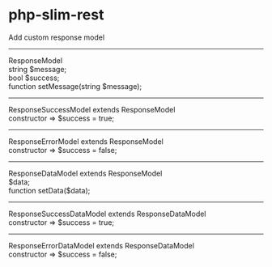 # php-slim-rest

Add custom response model
<br>
<hr>
ResponseModel
<br>
string $message;
<br>
bool $success;
<br>
function setMessage(string $message);
<br>
<hr>
ResponseSuccessModel extends ResponseModel
<br>
constructor => $success = true;
<br>
<hr>
ResponseErrorModel extends ResponseModel
<br>
constructor => $success = false;
<br>

<hr>
ResponseDataModel extends ResponseModel
<br>
$data;
<br>
function setData($data);
<br>
<hr>
ResponseSuccessDataModel extends ResponseDataModel
<br>
constructor => $success = true;
<br>
<hr>
ResponseErrorDataModel extends ResponseDataModel
<br>
constructor => $success = false;
<br>

